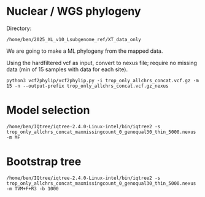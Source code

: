 # Nuclear / WGS phylogeny 

Directory:
```
/home/ben/2025_XL_v10_Lsubgenome_ref/XT_data_only
```

We are going to make a ML phylogeny from the mapped data.

Using the hardfiltered vcf as input, convert to nexus file; require no missing data (min of 15 samples with data for each site).
```
python3 vcf2phylip/vcf2phylip.py -i trop_only_allchrs_concat.vcf.gz -m 15 -n --output-prefix trop_only_allchrs_concat.vcf.gz_nexus
```

# Model selection
```
/home/ben/IQtree/iqtree-2.4.0-Linux-intel/bin/iqtree2 -s trop_only_allchrs_concat_maxmissingcount_0_genoqual30_thin_5000.nexus -m MF
```

# Bootstrap tree
```
/home/ben/IQtree/iqtree-2.4.0-Linux-intel/bin/iqtree2 -s trop_only_allchrs_concat_maxmissingcount_0_genoqual30_thin_5000.nexus -m TVM+F+R3 -b 1000
```
